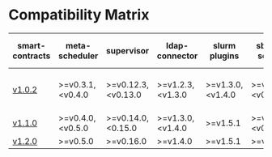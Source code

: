 # Compatibility Matrix

| smart-contracts                                                                       | meta-scheduler    | supervisor          | ldap-connector    | slurm plugins    | sbatch-service     | smart-contracts-exporter | cli                              |
| ------------------------------------------------------------------------------------- | ----------------- | ------------------- | ----------------- | ---------------- | ------------------ | ------------------------ | -------------------------------- |
| [v1.0.2](https://github.com/deepsquare-io/grid/releases/tag/smart-contracts%2Fv1.0.2) | >=v0.3.1, <v0.4.0 | >=v0.12.3, <v0.13.0 | >=v1.2.3, <v1.3.0 | >=v1.3.0,<v1.4.0 | >=v0.11.0,<v0.14.0 | >=v0.3.2, <v0.4.0        | >=v1.0.0-alpha.5, <v1.0.0-beta.5 |
| [v1.1.0](https://github.com/deepsquare-io/grid/releases/tag/smart-contracts%2Fv1.1.0) | >=v0.4.0, <v0.5.0 | >=v0.14.0,<0.15.0   | >=v1.3.0,<v1.4.0  | >=v1.5.1         | >=v0.12.0,<v0.14.0 | >=v0.4.0,<v0.5.0         | >=v1.0.0,<v1.2.0                 |
| [v1.2.0](https://github.com/deepsquare-io/grid/releases/tag/smart-contracts%2Fv1.2.0) | >=v0.5.0          | >=v0.16.0           | >=v1.4.0          | >=v1.5.1         | >=v0.15.0          | >=v0.5.0                 | >=v1.2.0                         |

